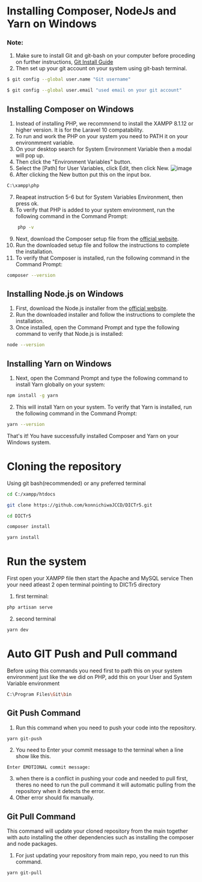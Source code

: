 # Installing Composer, NodeJs and Yarn on Windows

### Note:

1. Make sure to install Git and git-bash on your computer before proceding on further instructions, [Git Install Guide](https://git-scm.com/book/en/v2/Getting-Started-Installing-Git)
2. Then set up your git account on your system using git-bash terminal.

```bash
$ git config --global user.name "Git username"
```

```bash
$ git config --global user.email "used email on your git account"
```

## Installing Composer on Windows

1. Instead of installing PHP, we recommnend to install the XAMPP 8.1.12 or higher version. It is for the Laravel 10 compatability.
2. To run and work the PHP on your system you need to PATH it on your environmment variable.
3. On your desktop search for System Environment Variable then a modal will pop up.
4. Then click the "Environment Variables" button.
5. Select the [Path] for User Variables, click Edit, then click New.
   ![image](https://user-images.githubusercontent.com/119395442/229665114-9d6e490b-fec7-4275-9056-f4febb594d18.png)
6. After clicking the New button put this on the input box.

```bash
C:\xampp\php
```

7. Reapeat instruction 5-6 but for System Variables Environment, then press ok.
8. To verify that PHP is added to your system environment, run the following command in the Command Prompt:

```bash
    php -v
```

9. Next, download the Composer setup file from the [official website](https://getcomposer.org/download/).
10. Run the downloaded setup file and follow the instructions to complete the installation.
11. To verify that Composer is installed, run the following command in the Command Prompt:

```bash
composer --version
```

## Installing Node.js on Windows

1. First, download the Node.js installer from the [official website](https://nodejs.org/en/download/).
2. Run the downloaded installer and follow the instructions to complete the installation.
3. Once installed, open the Command Prompt and type the following command to verify that Node.js is installed:

```bash
node --version
```

## Installing Yarn on Windows

1. Next, open the Command Prompt and type the following command to install Yarn globally on your system:

```bash
npm install -g yarn
```

2. This will install Yarn on your system. To verify that Yarn is installed, run the following command in the Command Prompt:

```bash
yarn --version
```

That's it! You have successfully installed Composer and Yarn on your Windows system.

# Cloning the repository

Using git bash(recommended) or any preferred terminal

```bash
cd C:/xampp/htdocs

git clone https://github.com/konnichiwaJCCD/DICTr5.git

cd DICTr5

composer install

yarn install
```

# Run the system

First open your XAMPP file then start the Apache and MySQL service
Then your need atleast 2 open terminal pointing to DICTr5 directory

1. first terminal:

```bash
php artisan serve
```

2. second terminal

```bash
yarn dev
```

# Auto GIT Push and Pull command

Before using this commands you need first to path this on your system environment just like the we did on PHP,
add this on your User and System Variable environment

```bash
C:\Program Files\Git\bin
```

## Git Push Command

1. Run this command when you need to push your code into the repository.

```bash
yarn git-push
```

2. You need to Enter your commit message to the terminal when a line show like this.

```terminal
Enter EMOTIONAL commit message:
```

3. when there is a conflict in pushing your code and needed to pull first, theres no need to run the pull command
   it will automatic pulling from the repository when it detects the error.
4. Other error should fix manually.

## Git Pull Command

This command will update your cloned repository from the main together with auto installing the other
dependencies such as installing the composer and node packages.

1. For just updating your repository from main repo, you need to run this command.

```bash
yarn git-pull
```
